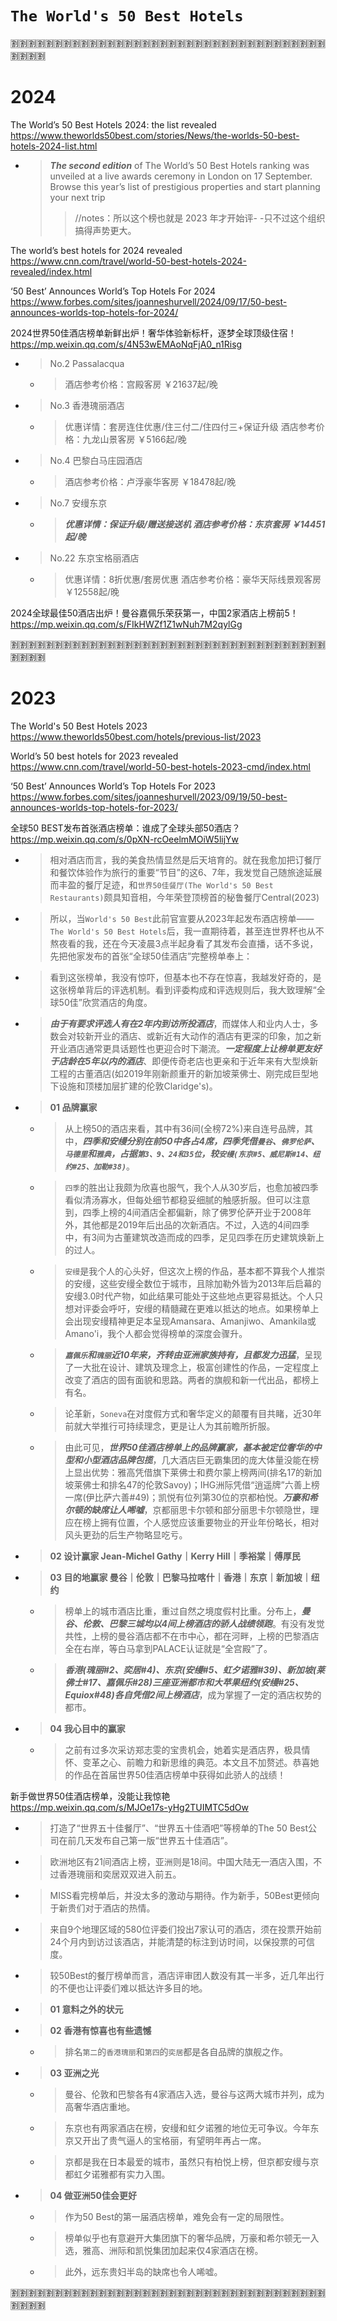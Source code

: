 
# `The World's 50 Best Hotels`

:u5272::u5272::u5272::u5272::u5272::u5272::u5272::u5272::u5272::u5272::u5272::u5272::u5272::u5272::u5272::u5272::u5272::u5272::u5272::u5272::u5272::u5272::u5272::u5272::u5272::u5272::u5272::u5272::u5272::u5272::u5272::u5272::u5272::u5272::u5272::u5272::u5272::u5272::u5272::u5272:

# 2024

The World’s 50 Best Hotels 2024: the list revealed https://www.theworlds50best.com/stories/News/the-worlds-50-best-hotels-2024-list.html
- > ***The second edition*** of The World’s 50 Best Hotels ranking was unveiled at a live awards ceremony in London on 17 September. Browse this year’s list of prestigious properties and start planning your next trip
  >> //notes：所以这个榜也就是 2023 年才开始评- -只不过这个组织搞得声势更大。

The world’s best hotels for 2024 revealed https://www.cnn.com/travel/world-50-best-hotels-2024-revealed/index.html

‘50 Best’ Announces World’s Top Hotels For 2024 https://www.forbes.com/sites/joanneshurvell/2024/09/17/50-best-announces-worlds-top-hotels-for-2024/

2024世界50佳酒店榜单新鲜出炉！奢华体验新标杆，逐梦全球顶级住宿！ https://mp.weixin.qq.com/s/4N53wEMAoNqFjA0_n1Risg
- > No.2 Passalacqua
  * > 酒店参考价格：宫殿客房 ￥21637起/晚
- > No.3 香港瑰丽酒店
  * > 优惠详情：套房连住优惠/住三付二/住四付三+保证升级 酒店参考价格：九龙山景客房 ￥5166起/晚
- > No.4 巴黎白马庄园酒店
  * > 酒店参考价格：卢浮豪华客房 ￥18478起/晚
- > No.7 安缦东京
  * > ***优惠详情：保证升级/赠送接送机 酒店参考价格：东京套房 ￥14451起/晚***
- > No.22 东京宝格丽酒店
  * > 优惠详情：8折优惠/套房优惠 酒店参考价格：豪华天际线景观客房 ￥12558起/晚

2024全球最佳50酒店出炉！曼谷嘉佩乐荣获第一，中国2家酒店上榜前5！ https://mp.weixin.qq.com/s/FIkHWZf1Z1wNuh7M2qylGg

:u5272::u5272::u5272::u5272::u5272::u5272::u5272::u5272::u5272::u5272::u5272::u5272::u5272::u5272::u5272::u5272::u5272::u5272::u5272::u5272::u5272::u5272::u5272::u5272::u5272::u5272::u5272::u5272::u5272::u5272::u5272::u5272::u5272::u5272::u5272::u5272::u5272::u5272::u5272::u5272:

# 2023

The World's 50 Best Hotels 2023 https://www.theworlds50best.com/hotels/previous-list/2023

World’s 50 best hotels for 2023 revealed https://www.cnn.com/travel/world-50-best-hotels-2023-cmd/index.html

‘50 Best’ Announces World’s Top Hotels For 2023 https://www.forbes.com/sites/joanneshurvell/2023/09/19/50-best-announces-worlds-top-hotels-for-2023/

全球50 BEST发布首张酒店榜单：谁成了全球头部50酒店？ https://mp.weixin.qq.com/s/0pXN-rcOeelmMOiW5lijYw
- > 相对酒店而言，我的美食热情显然是后天培育的。就在我愈加把订餐厅和餐饮体验作为旅行的重要“节目”的这6、7年，我发觉自己随旅途延展而丰盈的餐厅足迹，和`世界50佳餐厅(The World's 50 Best Restaurants)`颇具知音相，今年荣登顶榜首的秘鲁餐厅Central(2023)
- > 所以，当`World's 50 Best`此前官宣要从2023年起发布酒店榜单——`The World's 50 Best Hotels`后，我一直期待着，甚至连世界杯也从不熬夜看的我，还在今天凌晨3点半起身看了其发布会直播，话不多说，先把他家发布的首张“全球50佳酒店”完整榜单奉上：
- > 看到这张榜单，我没有惊吓，但基本也不存在惊喜，我越发好奇的，是这张榜单背后的评选机制。看到评委构成和评选规则后，我大致理解“全球50佳”欣赏酒店的角度。
- > ***由于有要求评选人有在2年内到访所投酒店***，而媒体人和业内人士，多数会对较新开业的酒店、或新近有大动作的酒店有更深的印象，加之新开业酒店通常更具话题性也更迎合时下潮流。***一定程度上让榜单更友好于店龄在5年以内的酒店***、即便传奇老店也更亲和于近年来有大型焕新工程的古董酒店(如2019年刚新颜重开的新加坡莱佛士、刚完成巨型地下设施和顶楼加层扩建的伦敦Claridge's)。
- > **01 品牌赢家**
  * > 从上榜50的酒店来看，其中有36间(全榜72%)来自连号品牌，其中，***四季和安缦分别在前50中各占4席，四季凭借`曼谷`、`佛罗伦萨`、`马德里`和`雅典`，占据`第3、9、24和35位`，较`安缦(东京#5、威尼斯#14、纽约#25、加勒#38)`***。
  * > `四季`的胜出让我颇为欣喜也服气，我个人从30岁后，也愈加被四季看似清汤寡水，但每处细节都稳妥细腻的触感折服。但可以注意到，四季上榜的4间酒店全都偏新，除了佛罗伦萨开业于2008年外，其他都是2019年后出品的次新酒店。不过，入选的4间四季中，有3间为古董建筑改造而成的四季，足见四季在历史建筑焕新上的过人。
  * > `安缦`是我个人的心头好，但这次上榜的作品，基本都不算我个人推崇的安缦，这些安缦全数位于城市，且除加勒外皆为2013年后启幕的安缦3.0时代产物，如此结果可能处于这些地点更容易抵达。个人只想对评委会呼吁，安缦的精髓藏在更难以抵达的地点。如果榜单上会出现安缦精神更足本呈现Amansara、Amanjiwo、Amankila或Amano'i，我个人都会觉得榜单的深度会骤升。
  * > ***`嘉佩乐`和`瑰丽`近10年来，齐转由亚洲家族持有，且都发力迅猛***，呈现了一大批在设计、建筑及理念上，极富创建性的作品，一定程度上改变了酒店的固有面貌和思路。两者的旗舰和新一代出品，都榜上有名。
  * > 论革新，`Soneva`在对度假方式和奢华定义的颠覆有目共睹，近30年前就大举推行可持续理念，更是让人为其前瞻所折服。
  * > 由此可见，***世界50佳酒店榜单上的品牌赢家，基本被定位奢华的中型和小型酒店品牌包揽***，几大酒店巨无霸集团的庞大体量没能在榜上显出优势：雅高凭借旗下莱佛士和费尔蒙上榜两间(排名17的新加坡莱佛士和排名47的伦敦Savoy)；IHG洲际凭借“逍遥牌”六善上榜一席(伊比萨六善#49)；凯悦有位列第30位的京都柏悦。***万豪和希尔顿的缺席让人唏嘘***，京都丽思卡尔顿和部分丽思卡尔顿隐世，理应在榜上拥有位置，个人感觉应该重要物业的开业年份略长，相对风头更劲的后生产物略显吃亏。
- > **02 设计赢家 Jean-Michel Gathy｜Kerry Hill｜季裕棠｜傅厚民**
- > **03 目的地赢家 曼谷｜伦敦｜巴黎马拉喀什｜香港｜东京｜新加坡｜纽约**
  * > 榜单上的城市酒店比重，重过自然之境度假村比重。分布上，***曼谷、伦敦、巴黎三城均以4间上榜酒店的骄人战绩领跑***。有没有发觉共性，上榜的曼谷酒店都不在市中心，都在河畔，上榜的巴黎酒店全在右岸，等白马拿到PALACE认证就是“全宫殿”了。
  * > ***香港(瑰丽#2、奕居#4)、东京(安缦#5、虹夕诺雅#39)、新加坡(莱佛士#17、嘉佩乐#28)三座亚洲都市和大苹果纽约(安缦#25、Equiox#48)各自凭借2间上榜酒店***，成为掌握了一定的酒店权势的都市。
- > **04 我心目中的赢家**
  * > 之前有过多次采访郑志雯的宝贵机会，她着实是酒店界，极具情怀、变革之心、前瞻力和新思维的典范。本文且不加赘述。恭喜她的作品在首届世界50佳酒店榜单中获得如此骄人的战绩！

新手做世界50佳酒店榜单，没能让我惊艳 https://mp.weixin.qq.com/s/MJOe17s-yHg2TUIMTC5dOw
- > 打造了“世界五十佳餐厅”、“世界五十佳酒吧”等榜单的The 50 Best公司在前几天发布自己第一版“世界五十佳酒店”。
- > 欧洲地区有21间酒店上榜，亚洲则是18间。中国大陆无一酒店入围，不过香港瑰丽和奕居双双进入前五。
- > MISS看完榜单后，并没太多的激动与期待。作为新手，50Best更倾向于新贵们对于酒店的热情。
- > 来自9个地理区域的580位评委们投出7家认可的酒店，须在投票开始前24个月内到访过该酒店，并能清楚的标注到访时间，以保投票的可信度。
- > 较50Best的餐厅榜单而言，酒店评审团人数没有其一半多，近几年出行的不便也让评委们难以抵达许多目的地。
- > **01 意料之外的状元**
- > **02 香港有惊喜也有些遗憾**
  * > 排名`第二`的`香港瑰丽`和`第四`的`奕居`都是各自品牌的旗舰之作。
- > **03 亚洲之光**
  * > 曼谷、伦敦和巴黎各有4家酒店入选，曼谷与这两大城市并列，成为高奢华酒店重地。
  * > 东京也有两家酒店在榜，安缦和虹夕诺雅的地位无可争议。今年东京又开出了贵气逼人的宝格丽，有望明年再占一席。
  * > 京都是我在日本最爱的城市，虽然只有柏悦上榜，但京都安缦与京都虹夕诺雅都有实力入围。
- > **04 做亚洲50佳会更好**
  * > 作为50 Best的第一届酒店榜单，难免会有一定的局限性。
  * > 榜单似乎也有意避开大集团旗下的奢华品牌，万豪和希尔顿无一入选，雅高、洲际和凯悦集团加起来仅4家酒店在榜。
  * > 此外，远东贵妇半岛的缺席也令人唏嘘。

:u5272::u5272::u5272::u5272::u5272::u5272::u5272::u5272::u5272::u5272::u5272::u5272::u5272::u5272::u5272::u5272::u5272::u5272::u5272::u5272::u5272::u5272::u5272::u5272::u5272::u5272::u5272::u5272::u5272::u5272::u5272::u5272::u5272::u5272::u5272::u5272::u5272::u5272::u5272::u5272:
